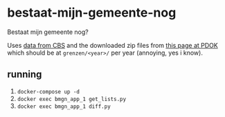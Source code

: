 # bestaat-mijn-gemeente-nog
Bestaat mijn gemeente nog?

Uses [data from CBS](https://www.cbs.nl/en-gb/our-services/open-data) and the downloaded zip files from [this page  at PDOK](https://www.pdok.nl/downloads?articleid=1949811) which should be at `grenzen/<year>/` per year (annoying, yes i know).

## running

1. `docker-compose up -d`
1. `docker exec bmgn_app_1 get_lists.py`
1. `docker exec bmgn_app_1 diff.py`
